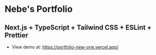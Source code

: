 # Nebe's Portfolio

## Next.js + TypeScript + Tailwind CSS + ESLint + Prettier

- View demo at: https://portfolio-new-one.vercel.app/
